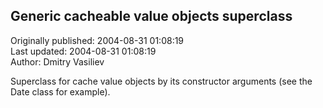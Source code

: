 ## Generic cacheable value objects superclass  
Originally published: 2004-08-31 01:08:19  
Last updated: 2004-08-31 01:08:19  
Author: Dmitry Vasiliev  
  
Superclass for cache value objects by its constructor arguments (see the Date class for example).